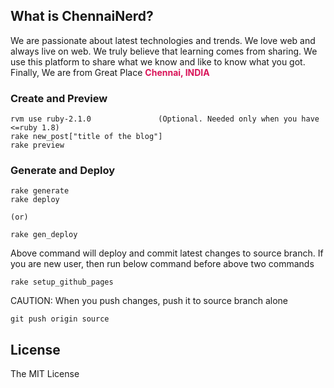 ## What is ChennaiNerd?

We are passionate about latest technologies and trends. We love web and always
live on web. We truly believe that learning comes from sharing.
We use this platform to share what we know and like to know what you got.
Finally, We are from Great Place <strong style="color:#d91459">Chennai, INDIA</strong>

### Create and Preview

    rvm use ruby-2.1.0               (Optional. Needed only when you have <=ruby 1.8)
    rake new_post["title of the blog"]
    rake preview

### Generate and Deploy

    rake generate
    rake deploy

    (or)

    rake gen_deploy

Above command will deploy and commit latest changes to source branch.
If you are new user, then run below command before above two commands

    rake setup_github_pages

CAUTION: When you push changes, push it to source branch alone

    git push origin source

## License

The MIT License

